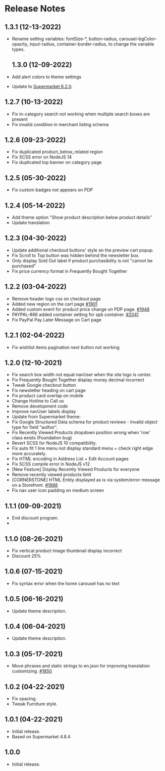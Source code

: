 # Release Notes

## 1.3.1 (12-13-2022)
- Rename setting variables: fontSize-*, button-radius, carousel-bgColor-opacity, input-radius, container-border-radius, to change the variable types.

  ## 1.3.0 (12-09-2022)
- Add alert colors to theme settings
- Update to [Supermarket 6.2.0](https://papathemes.com/blog/bigcommerce-supermarket-theme-release-notes/).

## 1.2.7 (10-13-2022)
- Fix in-category search not working when multiple search boxes are present
- Fix invalid condition in merchant listing schema

## 1.2.6 (09-23-2022)
- Fix duplicated product_below_related region
- Fix SCSS error on NodeJS 14
- Fix duplicated top banner on category page

## 1.2.5 (05-30-2022)
- Fix custom badges not appears on PDP

## 1.2.4 (05-14-2022)
- Add theme option "Show product description below product details"
- Update translation

## 1.2.3 (04-30-2022)
- Update additional checkout buttons' style on the preview cart popup.
- Fix Scroll to Top button was hidden behind the newsletter box.
- Only display Sold Out label if product purchasibility is not "cannot be purchased"
- Fix price currency format in Frequently Bought Together


## 1.2.2 (03-04-2022)
- Remove header logo css on checkout page
- Added new region on the cart page [#1901](https://github.com/bigcommerce/cornerstone/pull/1901)
- Added custom event for product price change on PDP page. [#1948](https://github.com/bigcommerce/cornerstone/pull/1948)
- PAYPAL-886 added container setting for spb container. [#2041](https://github.com/bigcommerce/cornerstone/pull/2041)
- Fix PayPal Pay Later Message on Cart page

## 1.2.1 (02-04-2022)
- Fix wishlist items pagination next button not working

## 1.2.0 (12-10-2021)
- Fix search box width not equal navUser when the site logo is center.
- Fix Frequently Bought Together display money decimal incorrect
- Tweak Google checkout button
- Fix newsletter heading on cart page
- Fix product card overlap on mobile
- Change Hotline to Call us
- Remove development code
- Improve navUser labels display
- Update from Supermarket theme:
- Fix Google Structured Data schema for product reviews - Invalid object type for field "author".
- Fix Recently Viewed Products dropdown position wrong when 'row' class exists (Foundation bug)
- Revert SCSS for NodeJS 10 compatibility.
- Fix auto fit 1 line menu not display standard menu + check right edge more accurately.
- Fix HTML encoding in Address List + Edit Account pages
- Fix SCSS compile error in NodeJS v12
- [New Feature] Display Recently Viewed Products for everyone
- Remove recently viewed products limit
- [CORNERSTONE] HTML Entity displayed as is via system/error message on a Storefront. [#1888](https://github.com/bigcommerce/cornerstone/pull/1888)
- Fix nav user icon padding on medium screen

## 1.1.1 (09-09-2021)
- End discount program.
- 
## 1.1.0 (08-26-2021)
- Fix vertical product image thumbnail display incorrect
- Discount 25%

## 1.0.6 (07-15-2021)
- Fix syntax error when the home carousel has no text

## 1.0.5 (06-16-2021)
- Update theme description.

## 1.0.4 (06-04-2021)
- Update theme description.
## 1.0.3 (05-17-2021)
- Move phrases and static strings to en.json for improving translation customizing. [#1850](https://github.com/bigcommerce/cornerstone/pull/1850)

## 1.0.2 (04-22-2021)
- Fix spacing.
- Tweak Furniture style.

## 1.0.1 (04-22-2021)
- Initial release.
- Based on Supermarket 4.8.4
## 1.0.0
- Initial release.

